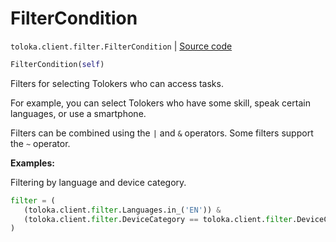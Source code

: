 # FilterCondition
`toloka.client.filter.FilterCondition` | [Source code](https://github.com/Toloka/toloka-kit/blob/v1.1.3/src/client/filter.py#L52)

```python
FilterCondition(self)
```

Filters for selecting Tolokers who can access tasks.


For example, you can select Tolokers who have some skill, speak certain languages, or use a smartphone.

Filters can be combined using the `|` and  `&` operators. Some filters support the `~` operator.


**Examples:**

Filtering by language and device category.

```python
filter = (
   (toloka.client.filter.Languages.in_('EN')) &
   (toloka.client.filter.DeviceCategory == toloka.client.filter.DeviceCategory.SMARTPHONE)
)
```
